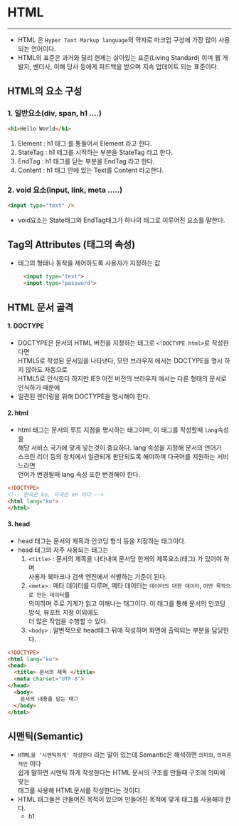 # HTML

--- 

- HTML 은 `Hyper Text Markup language`의 약자로 마크업 구성에 가장 많이 사용되는 언어이다.
- HTML의 표준은 과거와 딜리 현제는 살아있는 표준(Living Standard) 이며 웹 개발자, 벤더사, 이해 당사
  등에게 피드백을 받으며 지속 업데이트 되는 표준이다.

## HTML의 요소 구성
###  1. 일반요소(div, span, h1 ....)
```html
<h1>Hello World</h1>
```
1. Element : h1 태그 를 통들어서 Element 라고 한다.
2. StateTag : h1 테그를 시작하는 부분을 StateTag 라고 한다.
3. EndTag : h1 태그를 닫는 부분을 EndTag 라고 한다.
4. Content : h1 태그 안에 있는 Text를 Content 라고한다.

### 2. void 요소(input, link, meta .....)
```html
<input type="text" />
```
- void요소는 State태그와 EndTag태그가 하나의 태그로 이루어진 요소를 말한다.

## Tag의 Attributes (태그의 속성)
 - 태그의 형태나 동작을 제어하도록 사용자가 지정하는 값
 ```html
      <input type="text">
      <input type="password">
```
## HTML 문서 골격
#### 1. DOCTYPE
  - DOCTYPE은 문서의 HTML 버전을 지정하는 태그로 `<!DOCTYPE html>`로 작성한다면  
HTML5로 작성된 문서임을 나타낸다, 모던 브라우저 에서는 DOCTYPE을 명시 하지 않아도 자동으로  
HTML5로 인식한다 하지만 IE9 이전 버전의 브라우저 에서는 다른 형태의 문서로 인식하기 때문에  
  - 일관된 렌더링을 위해 DOCTYPE을 명시해야 한다.

#### 2. html 
  - html 태그는 문서의 루트 지점을 명시하는 태그이며, 이 태그를 작성할때 `lang`속성을   
  해당 서비스 국가에 맞게 넣는것이 중요하다. lang 속성을 지정해 문서의 언어가  
  스크린 리더 등의 장치에서 일관되게 판단되도록 해야하며 다국어를 지원하는 서비느라면  
  언어가 변경될때 lang 속성 또한 변경해야 한다.
```html
<!DOCTYPE>
<!-- 한국은 ko, 미국은 en 이다 -->
<html lang="ko">
</html>
```

#### 3. head
  - head 태그는 문서의 제목과 인코딩 형식 등을 지정하는 태그이다.
  - head 태그의 자주 사용되는 태그는
    1. `<title>` : 문서의 제목을 나타내며 문서당 한개의 제목요소(태그) 가 있어야 하며  
    사용자 북마크나 검색 엔진에서 식별하는 기준이 된다.
    2. `<meta>` : 메타 데이터를 다루며, 메타 데이터는 `데이터의 대한 데이터`, `어떤 목적으로 만든 데이터`를  
    의미하며 주로 기계가 읽고 이해나는 태그이다. 이 태그를 통해 문서의 인코딩 방식, 뷰포트 지정 이외에도  
    더 많은 작업을 수행할 수 있다.
    3. `<body>` : 알번적으로 head태그 뒤에 작성하며 화면에 출력되는 부분을 담당한다. 
```html
<!DOCTYPE>
<html lang="ko">
<head>
  <title> 문서의 제목 </title>
  <meta charset="UTF-8">
</head>
  <body>
    문서의 내용을 담는 태그
  </body>
</html>
```

## 시맨틱(Semantic)
  - `HTML을 '시맨틱하게' 작성한다` 라는 말이 있는데 Semantic은 해석하면 `의미의`, `의미론 적인` 이다  
  쉽게 말하면 시맨틱 하게 작성한다는 HTML 문서의 구조를 만들때 구조에 의미에 맞는  
  태그를 사용해 HTML문서를 작성한다는 것이다.
  - HTML 태그들은 만들어진 목적이 있으며 만들어진 목적에 맞게 태그를 사용해야 한다.
    - h1 